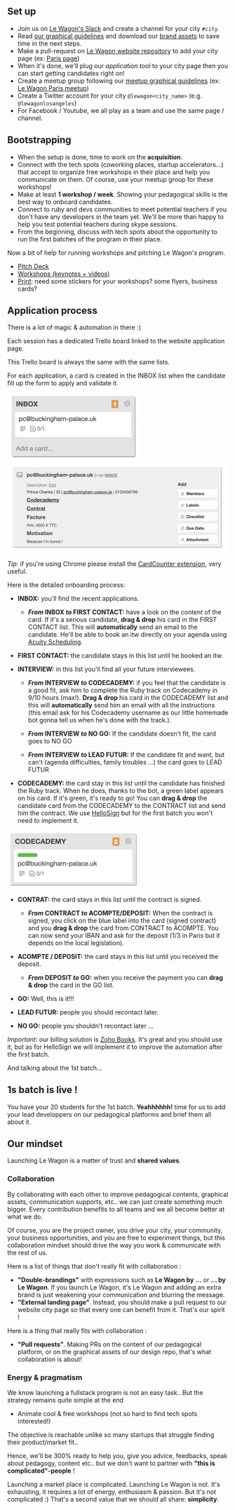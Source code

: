 ## Set up

- Join us on [Le Wagon's Slack](https://teamwagon.slack.com) and create a channel for your city `#city`.
- Read [our graphical guidelines](https://github.com/lewagon/design/tree/master/guidelines) and download our [brand assets](https://github.com/lewagon/design/tree/master/guidelines/brand) to save time in the next steps.
- Make a pull-request on [Le Wagon website repository](https://github.com/lewagon/www-sinatra) to add your city page (ex: [Paris page](http://www.lewagon.org/paris))
- When it's done, we'll plug our *application tool* to your city page then you can start getting candidates right on!
- Create a meetup group following our [meetup graphical guidelines](https://github.com/lewagon/design/tree/master/guidelines/meetup) (ex: [Le Wagon Paris meetup](http://www.meetup.com/fr/Le-Wagon-Paris-Coding-Station/))
- Create a Twitter account for your city `@lewagon<city_name>` (e.g. `@lewagonlosangeles`)
- For Facebook / Youtube, we all play as a team and use the same page / channel.

## Bootstrapping

- When the setup is done, time to work on the **acquisition**.
- Connect with the tech spots (coworking places, startup accelerators...) that accept to organize free workshops in their place and help you communicate on them. Of course, use your meetup group for these workshops!
- Make at least **1 workshop / week**. Showing your pedagogical skills is the best way to onboard candidates.
- Connect to ruby and devs communities to meet potential teachers if you don't have any developers in the team yet. We'll be more than happy to help you test potential teachers during skype sessions.
- From the beginning, discuss with tech spots about the opportunity to run the first batches of the program in their place.

Now a bit of help for running workshops and pitching Le Wagon's program.

- [Pitch Deck](https://github.com/lewagon/launch-kit/tree/master/pitch)
- [Workshops (keynotes + videos)](https://github.com/lewagon/launch-kit/tree/master/workshops)
- [Print](https://github.com/lewagon/design/tree/master/guidelines/print): need some stickers for your workshops? some flyers, business cards?

## Application process

There is a lot of magic & automation in there :)

Each session has a dedicated Trello board linked to the website application page.

This Trello board is always the same with the same lists.

For each application, a card is created in the INBOX list when the candidate fill up the form to apply and validate it.

![inbox list](images/inbox.png)
![card](images/card.png)

_Tip:_ if you're using Chrome please install the [CardCounter extension](https://chrome.google.com/webstore/detail/cardcounter-for-trello/miejdnaildjcmahbhmfngfdoficmkdhi?hl=en), very useful.

Here is the detailed onboarding process:

- **INBOX:** you'll find the recent applications.

  - **_From_ INBOX _to_ FIRST CONTACT:** have a look on the content of the card. If it's a serious candidate, **drag & drop** his card in the FIRST CONTACT list. This will **automatically** send an email to the candidate. He'll be able to book an itw directly on your agenda using [Acuity Scheduling](https://acuityscheduling.com/).

- **FIRST CONTACT:** the candidate stays in this list until he booked an itw.

- **INTERVIEW:** in this list you'll find all your future interviewees.

  - **_From_ INTERVIEW _to_ CODECADEMY:** if you feel that the candidate is a good fit, ask him to complete the Ruby track on Codecademy in 9/10 hours (max!). **Drag & drop** his card in the CODECADEMY list and this will **automatically** send him an email with all the instructions (this email ask for his Codecademy username as our little homemade bot gonna tell us when he's done with the track.).

  - **_From_ INTERVIEW _to_ NO GO:** If the candidate doesn't fit, the card goes to NO GO

  - **_From_ INTERVIEW _to_ LEAD FUTUR:** If the candidate fit and want, but can't (agenda difficulties, family troubles ...) the card goes to LEAD FUTUR

- **CODECADEMY:** the card stay in this list until the candidate has finished the Ruby track. When he does, thanks to the bot, a green label appears on his card. If it's green, it's ready to go! You can **drag & drop** the candidate card from the CODECADEMY to the CONTRACT list and send him the contract. We use [HelloSign](https://www.hellosign.com/) but for the first batch you won't need to implement it.

![codecademy list](images/codecademy.png)

- **CONTRAT:** the card stays in this list until the contract is signed.

  - **_From_ CONTRACT _to_ ACOMPTE/DEPOSIT:** When the contract is signed, you click on the blue label into the card (signed contract) and you **drag & drop** the card from CONTRACT to ACOMPTE. You can now send your IBAN and ask for the deposit (1/3 in Paris but it depends on the local legislation).

- **ACOMPTE / DEPOSIT:** the card stays in this list until you received the deposit.

  - **_From_ DEPOSIT _to_ GO:** when you receive the payment you can **drag & drop** the card in the GO list.

- **GO:** Well, this is it!!!

- **LEAD FUTUR:** people you should recontact later.

- **NO GO:** people you shouldn't recontact later ...

_Important_: our billing solution is [Zoho Books](https://books.zoho.com). It's great and you should use it, but as for HelloSign we will implement it to improve the automation after the first batch.

And talking about the 1st batch...


## 1s batch is live !

You have your 20 students for the 1st batch. **Yeahhhhhh!** time for us to add your lead developpers on our pedagogical platforms and brief them all about it.

## Our mindset

Launching Le Wagon is a matter of trust and **shared values**.


### Collaboration

By collaborating with each other to improve pedagogical contents, graphical assets, communication supports, etc.. we can just create something much bigger. Every contribution benefits to all teams and we all become better at what we do.

Of course, you are the project owner, you drive your city, your community, your business opportunities, and you are free to experiment things, but this collaboration mindset should drive the way you work & communicate with the rest of us.

Here is a list of things that don't really fit with collaboration :

- **"Double-brandings"** with expressions such as **Le Wagon by ...** or **... by Le Wagon**. If you launch Le Wagon, it's Le Wagon and adding an extra brand is just weakening your communication and blurring the message.
- **"External landing page"**. Instead, you should make a pull request to our website city page so that every one can benefit from it. That's our spirit !

Here is a thing that really fits with collaboration :

- **"Pull requests"**. Making PRs on the content of our pedagogical platform, or on the graphical assets of our design repo, that's what collaboration is about!

### Energy & pragmatism

We know launching a fullstack program is not an easy task.. But the strategy remains quite simple at the end

- Animate cool & free workshops (not so hard to find tech spots interested!)

The objective is reachable unlike so many startups that struggle finding their product/market fit..

Hence, we'll be 300% ready to help you, give you advice, feedbacks, speak about pedagogy, content etc.. but we don't want to partner with **"this is complicated"-people** !

Launching a market place is complicated. Launching Le Wagon is not. It's exhausting, it requires a lot of energy, enthusiasm & passion. But it's not complicated :) That's a second value that we should all share: **simplicity**.





